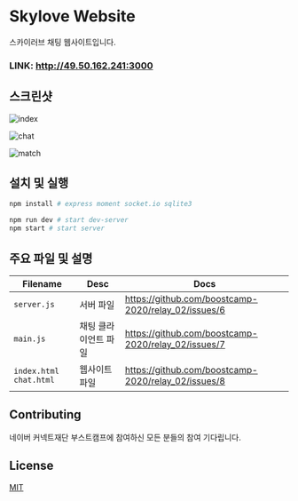 # Skylove Website

스카이러브 채팅 웹사이트입니다. 

### LINK: http://49.50.162.241:3000

## 스크린샷

![index](https://user-images.githubusercontent.com/48251136/89639539-b4780c00-d8e8-11ea-8a19-f71b99cad83b.png)<br>

![chat](https://user-images.githubusercontent.com/48251136/89639536-b346df00-d8e8-11ea-8476-b8894b345aec.png)<br>

![match](https://user-images.githubusercontent.com/48251136/89639540-b510a280-d8e8-11ea-9d2f-2933ca1353e3.png)<br>

## 설치 및 실행

```bash
npm install # express moment socket.io sqlite3

npm run dev # start dev-server
npm start # start server
```

## 주요 파일 및 설명

|Filename|Desc|Docs|
|--|--|--|
|`server.js`|서버 파일| https://github.com/boostcamp-2020/relay_02/issues/6|
|`main.js`|채팅 클라이언트 파일|https://github.com/boostcamp-2020/relay_02/issues/7|
|`index.html` `chat.html` | 웹사이트 파일 |https://github.com/boostcamp-2020/relay_02/issues/8|




## Contributing
네이버 커넥트재단 부스트캠프에 참여하신 모든 분들의 참여 기다립니다.



## License
[MIT](https://choosealicense.com/licenses/mit/)
